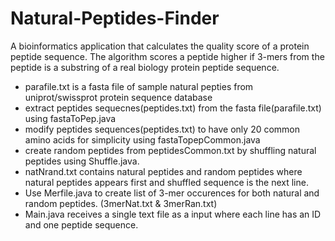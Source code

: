 # Natural-Peptides-Finder
A bioinformatics application that calculates the quality score of a protein peptide sequence.
The algorithm scores a peptide higher if 3-mers from the peptide is a substring of a real biology protein peptide sequence.

- parafile.txt is a fasta file of sample natural pepties from uniprot/swissprot protein sequence database
- extract peptides sequecnes(peptides.txt) from the fasta file(parafile.txt) using fastaToPep.java
- modify peptides sequences(peptides.txt) to have only 20 common amino acids for simplicity using fastaTopepCommon.java
- create random peptides from peptidesCommon.txt by shuffling natural peptides using Shuffle.java.
- natNrand.txt contains natural peptides and random peptides where natural peptides appears first and shuffled sequence is the next line.
- Use Merfile.java to create list of 3-mer occurences for both natural and random peptides. (3merNat.txt & 3merRan.txt)
- Main.java receives a single text file as a input where each line has an ID and one peptide sequence.

